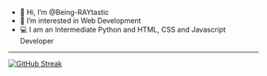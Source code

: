 - 👋 Hi, I’m @Being-RAYtastic
- 👀 I’m interested in Web Development
- 💻 I am an Intermediate Python and HTML, CSS and Javascript Developer

<hr>

[![GitHub Streak](https://github-readme-streak-stats.herokuapp.com?user=Being-RAYtastic&theme=aura-dark&hide_border=true)](https://git.io/streak-stats)



